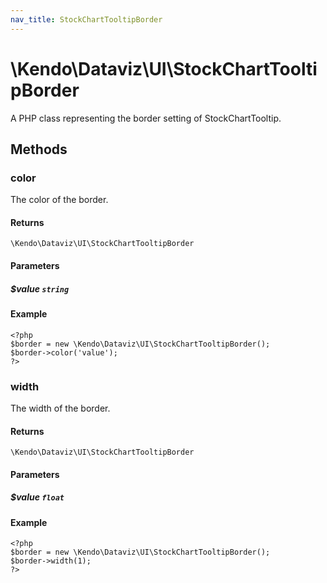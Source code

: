 ```yaml
---
nav_title: StockChartTooltipBorder
---
```


# \Kendo\Dataviz\UI\StockChartTooltipBorder

A PHP class representing the border setting of StockChartTooltip.


## Methods

### color
The color of the border.

#### Returns
`\Kendo\Dataviz\UI\StockChartTooltipBorder`

#### Parameters

##### $value `string`



#### Example 
    <?php
    $border = new \Kendo\Dataviz\UI\StockChartTooltipBorder();
    $border->color('value');
    ?>

### width
The width of the border.

#### Returns
`\Kendo\Dataviz\UI\StockChartTooltipBorder`

#### Parameters

##### $value `float`



#### Example 
    <?php
    $border = new \Kendo\Dataviz\UI\StockChartTooltipBorder();
    $border->width(1);
    ?>

